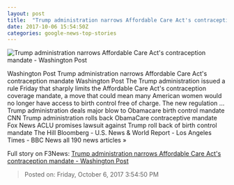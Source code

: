 ```yaml
---
layout: post
title:  "Trump administration narrows Affordable Care Act's contraception mandate - Washington Post"
date: 2017-10-06 15:54:50Z
categories: google-news-top-stories
---
```


![Trump administration narrows Affordable Care Act's contraception mandate - Washington Post](https://img.washingtonpost.com/rf/image_1484w/2010-2019/WashingtonPost/2014/10/14/National-Politics/Advance/Images/Merlin_1242025.jpg?t=20170517)

Washington Post Trump administration narrows Affordable Care Act's contraception mandate Washington Post The Trump administration issued a rule Friday that sharply limits the Affordable Care Act's contraception coverage mandate, a move that could mean many American women would no longer have access to birth control free of charge. The new regulation ... Trump administration deals major blow to Obamacare birth control mandate CNN Trump administration rolls back ObamaCare contraceptive mandate Fox News ACLU promises lawsuit against Trump roll back of birth control mandate The Hill Bloomberg - U.S. News & World Report - Los Angeles Times - BBC News all 190 news articles »


Full story on F3News: [Trump administration narrows Affordable Care Act's contraception mandate - Washington Post](http://www.f3nws.com/n/bqVVeF)

> Posted on: Friday, October 6, 2017 3:54:50 PM
